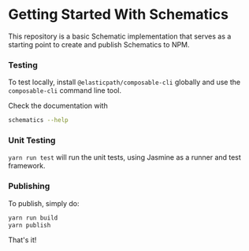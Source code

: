 # Getting Started With Schematics

This repository is a basic Schematic implementation that serves as a starting point to create and publish Schematics to NPM.

### Testing

To test locally, install `@elasticpath/composable-cli` globally and use the `composable-cli` command line tool.

Check the documentation with

```bash
schematics --help
```

### Unit Testing

`yarn run test` will run the unit tests, using Jasmine as a runner and test framework.

### Publishing

To publish, simply do:

```bash
yarn run build
yarn publish
```

That's it!
